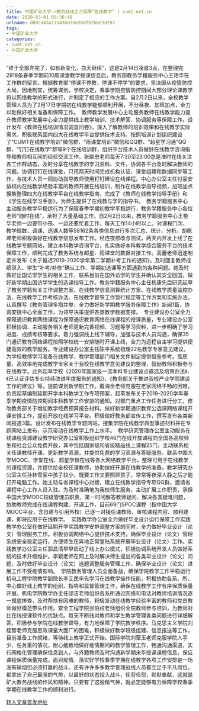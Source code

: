 ```yaml
---
title: 中国矿业大学->教务战线全力保障“在线教学” | cumt.net.cn
date: 2020-03-01 03:36:48
urlname: d80cd43a175436d766268fb2bbd3d297
tags: 
- 中国矿业大学
categories:
- cumt.net.cn
- 中国矿业大学
---
```

“终于全部弄完了，如有新变化，白天继续”，这是2月14日凌晨3点，在整理完2918条春季学期前10周课堂教学授课信息后，教务部教务学籍服务中心王艳华在工作群的留言。根据教育部“停课不停教，停课不停学”的要求，坚决服从疫情防控大局，因地制宜，统筹谋划，学校决定，春季学期疫情防控期间大部分理论课教学将以网络教学的形式进行，并制定了相应的工作方案。自2月2日以来，全校教学管理人员为了2月17日学期初在线教学能够顺利开展，不分昼夜、加班加点，全力以赴做好相关准备和保障工作。  教师教学发展中心主动服务教师在线教学能力提升教师教学发展中心全力提供线上教学培训、技术解答、协调服务等保障工作。设计发布《教师在线培训情况调查问卷》，深入了解教师的培训效果和在线教学实际需求，积极联系国内四大在线教学平台提供技术支持。按照培训计划组织建设了“CUMT在线教学培训”微信群、“雨课堂培训”微信和QQ群、“超星学习通”QQ群、“钉钉在线教学”群等9个在线培训群，组织平台技术人员做好在线教学咨询指导和教师相互间的经验交流工作。张献忠老师每天7:30至23:00总是准时在线关注各工作群动态，及时分享在线教学的学习资料、文件，协调各平台及时解决教师的问题。协调钉钉在线课堂，只用两天时间完成机构认证、课堂组建和数据同步等工作，与技术人员一同协助指导教师使用钉钉建设在线课程。中心办公室主任付豪安排校内在线教学经验丰富的教师开展在线培训，制作在线教学指导视频，加班加点搜集整理四大在线教学平台在线教学指南，完成了《教师在线教学指导手册》和《学生在线学习手册》，为师生提供了在线教与学的指导书。  教务学籍服务中心主动服务教学平稳运行为了保障春季学期初教学平稳运行，教务学籍服务中心各位老师“随时在线”，承担了大量基础工作。自2月2日以来，教务学籍服务中心王艳华老师一边要带小孩、一边还要忙着工作，每天工作14小时以上。对课程门次、教学班数、调课、选课人数等58162条各类信息进行多次汇总、统计、分析。胡乾坤老师积极做好在线教学信息发布工作。经连夜修改与测试，两天内开发上线了在线教学专题网站，建立本科教学咨询平台，扎实做好本科教学综合服务平台的技术保障工作，顺利完成了教务系统与超星、雨课堂的数据对接工作。高蕾老师迅速制定并发布《关于推迟2019-2020学年第二学期补考工作的通知》，及时回复教师成绩录入、学生“补考/补修”确认工作、学期初选课等方面遇到的各种问题。她及时做好出国访学学生的相关工作，联系目前在国外访学的学生并确认其安全回国，做好新学期出国访学学生的选课指导工作。教务学籍服务中心主任杨康先后研究起草了教务学籍有关工作调整方案、在线教学信息测算统计方案、在线教学质量监控办法、在线教学工作考核办法、在线教学督导工作暂行规定等工作方案和实施办法，认真撰写《教务管理多措并举，全力做好新学期教学服务保障工作》新闻1篇，协调安排中心全面工作，为领导决策提供各类教学数据支撑。  专业建设办公室全力保障通识教育网络课程为保障通识教育网络在线课程的授课质量，专业建设办公室积极协调、主动服务相关老师更新完善视频、习题等学习资料，进一步明确了学习进度、成绩考核等要求。着力强调线上线下辅导，加强与技术人员沟通，确保35门通识教育网络课程按照学校统一安排随时开课上线，全力为远程自主学习提供便捷高效的教学服务。专业建设办公室主任陈平系统梳理22名教学专家意见建议，为学校教师学习准备在线教学、教学管理部门相关文件制定提供借鉴参考。高质量、高效率地完成教学专家关于我校在线教学意见建议的整理，鼓励教师积极参与在线教学。此外起草学校《2020年国家级一流本科专业建设点遴选及培育办法》、《已认证评估专业持续改进年度报告的通知》、《教务部关于推进我校产业学院建设工作的建议》等，提前谋划新学期工作。戴海金老师克服在老家网络不畅的困难，负责起草编制延期开学本科教学工作专项预案，起草发布关于2019-2020学年春季学期疫情防控期间本科教学工作安排的通知。对部门重点工作任务进行分工，修改教务部关于增加教学经费预算报告材料。做好新学期通识教育公选课网络课程开课安排工作，提前开放在线学习平台。积极做好教务部宣传工作，撰写发布各类新闻报道3篇。设计发布在线教学专题网站，搜集学院在线教学典型事迹材料并在专题网站上发布，示范带动在线教学工作上水平。  教学研究管理办公室主动服务在线课程资源建设教学研究办公室积极组织学校46门在线开放课程向全国各高校师生和社会公众免费开放，其中包括国家级和省级精品线上课程25门，主动联系相关任课教师开课、更新教学资源，并提供免费的学习资源与答疑服务。联系中国大学MOOC、学堂在线、超星学银在线等各大网络教学平台，整理可用于在线教学的课程资源，并提供给全校任课教师，协助做好开展在线教学的准备。教学研究办公室主任孙林雪家中孩子较小，既要工作又要照顾孩子，常常等夜深人静之后才能打开电脑工作。她主动与省课程中心对接，建立在线教学指导专项QQ群，邀请省课程中心工作人员入驻。为及时准确地为我校师生服务，主动扩展工作职责，承担中国大学MOOC校级管理员职责，第一时间解答教师疑问、解决各类疑难问题，协助教师完成在线课程构建、开课工作，目前69门SPOC课程（指中国大学MOOC平台，含自建与引用外校）已逐一对接任课教师、审核课程内容、顺利建课，即将应用于在线教学。  实践教学办公室全力做好毕业设计运行保障工作实践教学办公室在做好延期开学实践教学安排调整方案的同时，全力做好毕业设计（论文）管理服务工作。积极协调网络中心提供技术支持，确保毕业设计（论文）管理系统安全稳定运行，方便师生在异地正常登陆系统开展毕业设计（论文）工作。实践教学办公室主任郭昌清早早启动了线上办公模式，积极协调系统开发人员做好系统的技术升级维护。李颖老师在网上及时解决师生提出的各类毕业设计（论文）问题，及时做好毕业设计（论文）选题调整服务管理工作，确保毕业设计（论文）进展工作不受疫情影响。  学院教务管理人员全面备战，确保学院教学工作平稳运行机电工程学院教学副院长李艾民率先学习在线教学操作技能，积极协助各系、所、中心做好线上教学的组织、指导和监督管理工作，确保在线教学工作有序保质保量开展。机电学院教学办主任邱洁老师组织各系所通过网络和电话对教师培训情况逐一摸底排查，及时帮扶有困难的教师，积极发动在线教学经验丰富的教师和党员教师做好模范带头作用。安全工程学院张伯权老师组织全院教师参与培训，为教师对比在线授课软件的优缺点。每天不断线对教师和学生教学管理各类问题进行详细解答，积极参与学院在线教学督导，有力地保障了学院教学秩序。马克思主义学院刘桂智老师克服思政课量大面广的困难，积极做好教学班级组建、信息报送等工作，目前准备工作就绪，等待线上教学正式开始。国际学院刘莹玉老师克服学院人手少、任务重的情况，耐心细致地做好疫情期间的教学管理工作，畅通沟通渠道，实行网格化管理确保信息到人，与外籍教师及时沟通新学期来华授课课程信息，保证课程保质保量完成。面对疫情，落实好学校春季学期在线教学各项工作安排是一场没有硝烟但必须打赢的战斗。还有许许多多教学管理战线人员都立足于平凡岗位，都拿出了自己最强的气势，以最好的状态投入战斗，任劳任怨，默默奉献，这就是矿大教务战线的作风和精神。只要有了这股精气神，就必定能够有力保障学校春季学期在线教学工作的顺利进行。



[转入文章首发地址](http://xwzx.cumt.edu.cn/87/eb/c523a559083/page.htm)
